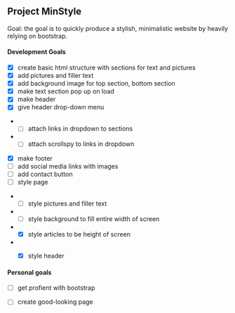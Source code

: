 ## Project MinStyle

Goal: the goal is to quickly produce a stylish, minimalistic website by heavily relying on bootstrap. 


#### Development Goals
* [x] create basic html structure with sections for text and pictures
* [x] add pictures and filler text
* [x] add background image for top section, bottom section
* [x] make text section pop up on load
* [x] make header
* [x] give header drop-down menu
* * [ ] attach links in dropdown to sections
* * [ ] attach scrollspy to links in dropdown
* [x] make footer
* [ ] add social media links with images
* [ ] add contact button
* [ ] style page
* * [ ] style pictures and filler text
* * [ ] style background to fill entire width of screen
* * [x] style articles to be height of screen
* * [x] style header





#### Personal goals
* [ ] get profient with bootstrap
* [ ] create good-looking page

